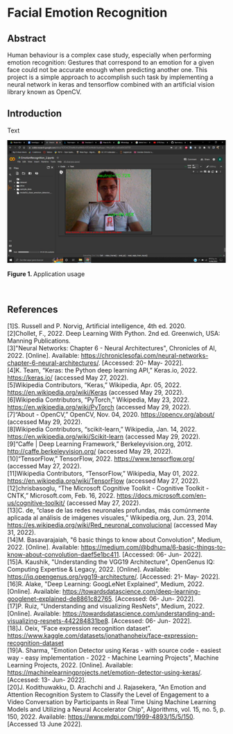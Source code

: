 # Facial Emotion Recognition

## Abstract
Human behaviour is a complex case study, especially when performing emotion recognition: Gestures that correspond to an emotion for a given face could not be accurate enough when predicting another one. This project is a simple approach to accomplish such task by implementing a neural network in keras and tensorflow combined with an artificial vision library known as OpenCV.<br>

## Introduction
Text<br>


![Application_usage](https://github.com/rcgc/FacialEmotionRecognition/blob/master/readme_images/emotion_recognition_usage.jpeg)
<p><b>Figure 1. </b>Application usage</p><br>

## References
[1]S. Russell and P. Norvig, Artificial intelligence, 4th ed. 2020.<br>
[2]Chollet, F., 2022. Deep Learning With Python. 2nd ed. Greenwich, USA: Manning Publications.<br>
[3]"Neural Networks: Chapter 6 - Neural Architectures", Chronicles of AI, 2022. [Online]. Available: https://chroniclesofai.com/neural-networks-chapter-6-neural-architectures/. [Accessed: 20- May- 2022].<br>
[4]K. Team, “Keras: the Python deep learning API,” Keras.io, 2022. https://keras.io/ (accessed May 27, 2022).<br>
[5]Wikipedia Contributors, “Keras,” Wikipedia, Apr. 05, 2022. https://en.wikipedia.org/wiki/Keras (accessed May 29, 2022).<br>
[6]Wikipedia Contributors, “PyTorch,” Wikipedia, May 23, 2022. https://en.wikipedia.org/wiki/PyTorch (accessed May 29, 2022).<br>
[7]“About - OpenCV,” OpenCV, Nov. 04, 2020. https://opencv.org/about/ (accessed May 29, 2022).<br>
[8]Wikipedia Contributors, “scikit-learn,” Wikipedia, Jan. 14, 2022. https://en.wikipedia.org/wiki/Scikit-learn (accessed May 29, 2022).<br>
[9]“Caffe | Deep Learning Framework,” Berkeleyvision.org, 2012. http://caffe.berkeleyvision.org/ (accessed May 29, 2022).<br>
[10]“TensorFlow,” TensorFlow, 2022. https://www.tensorflow.org/ (accessed May 27, 2022).<br>
[11]Wikipedia Contributors, “TensorFlow,” Wikipedia, May 01, 2022. https://en.wikipedia.org/wiki/TensorFlow (accessed May 27, 2022).<br>
[12]chrisbasoglu, “The Microsoft Cognitive Toolkit - Cognitive Toolkit - CNTK,” Microsoft.com, Feb. 16, 2022. https://docs.microsoft.com/en-us/cognitive-toolkit/ (accessed May 27, 2022).<br>
[13]C. de, “clase de las redes neuronales profundas, más comúnmente aplicada al análisis de imágenes visuales,” Wikipedia.org, Jun. 23, 2014. https://es.wikipedia.org/wiki/Red_neuronal_convolucional (accessed May 31, 2022).<br>
[14]M. Basavarajaiah, "6 basic things to know about Convolution", Medium, 2022. [Online]. Available: https://medium.com/@bdhuma/6-basic-things-to-know-about-convolution-daef5e1bc411. [Accessed: 06- Jun- 2022].<br>
[15]A. Kaushik, "Understanding the VGG19 Architecture", OpenGenus IQ: Computing Expertise & Legacy, 2022. [Online]. Available: https://iq.opengenus.org/vgg19-architecture/. [Accessed: 21- May- 2022].<br>
[16]R. Alake, "Deep Learning: GoogLeNet Explained", Medium, 2022. [Online]. Available: https://towardsdatascience.com/deep-learning-googlenet-explained-de8861c82765. [Accessed: 06- Jun- 2022].<br>
[17]P. Ruiz, "Understanding and visualizing ResNets", Medium, 2022. [Online]. Available: https://towardsdatascience.com/understanding-and-visualizing-resnets-442284831be8. [Accessed: 06- Jun- 2022].<br>
[18]J. Oeix, “Face expression recognition dataset”. https://www.kaggle.com/datasets/jonathanoheix/face-expression-recognition-dataset<br>
[19]A. Sharma, "Emotion Detector using Keras - with source code - easiest way - easy implementation - 2022 - Machine Learning Projects", Machine Learning Projects, 2022. [Online]. Available: https://machinelearningprojects.net/emotion-detector-using-keras/. [Accessed: 13- Jun- 2022].<br>
[20]J. Kodithuwakku, D. Arachchi and J. Rajasekera, "An Emotion and Attention Recognition System to Classify the Level of Engagement to a Video Conversation by Participants in Real Time Using Machine Learning Models and Utilizing a Neural Accelerator Chip", Algorithms, vol. 15, no. 5, p. 150, 2022. Available: https://www.mdpi.com/1999-4893/15/5/150. [Accessed 13 June 2022].
